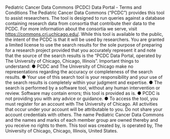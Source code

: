 Pediatric Cancer Data Commons (PCDC) Data Portal - Terms and Conditions
The Pediatric Cancer Data Commons (“PCDC”) provides this tool to assist researchers. The tool is designed to run queries against a database containing research data from consortia that contribute their data to the PCDC. For more information about the consortia we serve, visit https://commons.cri.uchicago.edu/. 
While this tool is available to the public, the intent of the PCDC is that it will be used by researchers. You are granted a limited license to use the search results for the sole purpose of preparing for a research project provided that you accurately represent it and note that the source of the search results is the “PCDC Data Portal, operated by The University of Chicago, Chicago, Illinois”.
Important things to understand:
●	PCDC and The University of Chicago make no representations regarding the accuracy or completeness of the search results.
●	Your use of this search tool is your responsibility and your use of the search results is completely within your judgment and expertise.
●	The search is performed by a software tool, without any human intervention or review. Software may contain errors; this tool is provided as is.
●	PCDC is not providing you with any advice or guidance.
●	To access the tool, you must register for an account with The University of Chicago. All activities that occur under your account will be attributable to you. Do not share your account credentials with others.
The name Pediatric Cancer Data Commons and the names and marks of each member group are owned thereby and you receive no rights to them.
This tool was created by, is operated by, The University of Chicago, Chicago, Illinois, United States.

